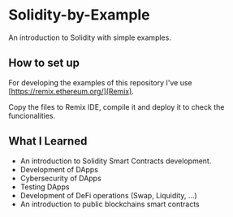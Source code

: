 # Solidity-by-Example
An introduction to Solidity with simple examples.

## How to set up
For developing the examples of this repository I've use [https://remix.ethereum.org/](Remix).

Copy the files to Remix IDE, compile it and deploy it to check the funcionalities.

## What I Learned
- An introduction to Solidity Smart Contracts development.
- Development of DApps
- Cybersecurity of DApps
- Testing DApps
- Development of DeFi operations (Swap, Liquidity, ...)
- An introduction to public blockchains smart contracts
